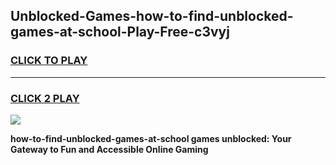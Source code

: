 
## Unblocked-Games-how-to-find-unblocked-games-at-school-Play-Free-c3vyj
<h3>
<a href="https://premium76.site?title=how-to-find-unblocked-games-at-school&ref=09A">CLICK TO PLAY</a></h3>
<hr>

<h3>
<a href="https://premium76.site?title=how-to-find-unblocked-games-at-school&ref=09A">CLICK 2 PLAY</a>
  
</h3>

<a href="https://premium76.site?title=how-to-find-unblocked-games-at-school&ref=09A"><img src="https://clearcache.store/games.png"></a>


**how-to-find-unblocked-games-at-school games unblocked: Your Gateway to Fun and Accessible Online Gaming**
